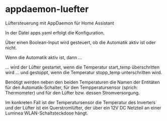 # appdaemon-luefter
Lüftersteuerung mit AppDaemon für Home Assistant

In der Datei apps.yaml erfolgt die Konfiguration.

Über einen Boolean-Input wird gesteuert, ob die Automatik aktiv ist oder nicht.

Wenn die Automatik aktiv ist, dann ...

... wird der Lüfter gestartet, wenn die Temperatur start_temp überschritten wird
... und gestoppt, wenn die Temperatur stopp_temp unterschritten wird.

Benötigt werden neben den beiden Temperaturen die Namen der Entitäten
für den Automatik-Schalter, für den Tempperatursensor (sprich: Thermometer) und für den Lüfter bzw. dessen Stromversorgung.

Im konkreten Fall ist der Temperatursensor die Temperatur des Inverters 
und der Lüfter ist ein Querstromlüfter, der über ein 12V DC Netzteil an einer Luminea WLAN-Schaltsteckdose hängt.
